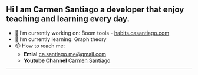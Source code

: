 
## Hi I am Carmen Santiago a developer that enjoy teaching and learning every day.

- 🔭 I’m currently working on: Boom tools - [habits.casantiago.com](https://habits.casantiago.com/)
- 🌱 I’m currently learning: Graph theory
- 📫 How to reach me: 
  - **Emial** ca.santiago.me@gmail.com 
  - **Youtube Channel**  [Carmen Santiago](https://www.youtube.com/@casantiago)
----
